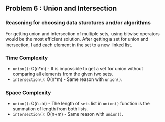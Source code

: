 ## Problem 6 : Union and Intersection

### Reasoning for choosing data sturctures and/or algorithms

For getting union and intersection of multiple sets, using bitwise operators would be the most efficient solution. After getting a set for union and inersection, I add each element in the set to a new linked list.

### Time Complexity

- `union()`: O(n\*m) - It is impossible to get a set for union without comparing all elements from the given two sets.
- `intersection()`: O(n\*m) - Same reason with `union()`.

### Space Complexity

- `union()`: O(n\+m) - The length of `sets` list in `union()` function is the summation of length from both lists.
- `intersection()`: O(n\+m) - Same reason with `union()`.
